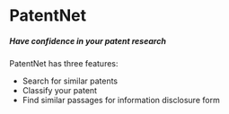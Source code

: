# PatentNet

##### Have confidence in your patent research

PatentNet has three features:  
 - Search for similar patents  
 - Classify your patent  
 - Find similar passages for information disclosure form  
